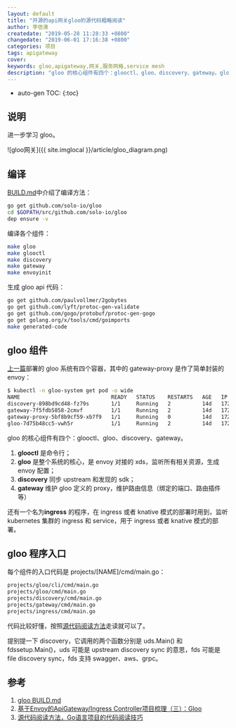 ```yaml
---
layout: default
title: "开源的api网关gloo的源代码粗略阅读"
author: 李佶澳
createdate: "2019-05-28 11:28:33 +0800"
changedate: "2019-06-01 17:16:38 +0800"
categories: 项目
tags: apigateway
cover:
keywords: gloo,apigateway,网关,服务网格,service mesh
description: "gloo 的核心组件有四个：glooctl、gloo、discovery、gateway。glooctl 是命令行，gloo 是主体"
---
```


* auto-gen TOC:
{:toc}

## 说明

进一步学习 gloo。

![gloo网关]({{ site.imglocal }}/article/gloo_diagram.png)

## 编译

[BUILD.md][1]中介绍了编译方法：

```sh
go get github.com/solo-io/gloo
cd $GOPATH/src/github.com/solo-io/gloo
dep ensure -v
```

编译各个组件：

```sh
make gloo
make glooctl
make discovery
make gateway
make envoyinit
```

生成 gloo api 代码：

```sh
go get github.com/paulvollmer/2gobytes
go get github.com/lyft/protoc-gen-validate
go get github.com/gogo/protobuf/protoc-gen-gogo
go get golang.org/x/tools/cmd/goimports
make generated-code
```

## gloo 组件

[上一篇][2]部署的 gloo 系统有四个容器，其中的 gateway-proxy 是作了简单封装的 envoy：

```sh
$ kubectl -n gloo-system get pod -o wide
NAME                             READY   STATUS    RESTARTS   AGE   IP               NODE            NOMINATED NODE
discovery-898bd9cd48-fz79s       1/1     Running   2          14d   172.18.129.88    10.10.84.58     <none>
gateway-7f5fdb5858-2cmvf         1/1     Running   2          14d   172.18.128.137   10.10.173.203   <none>
gateway-proxy-5bf8b9cf59-xb7f9   1/1     Running   0          14d   172.18.128.138   10.10.173.203   <none>
gloo-7d75b48cc5-vwh5r            1/1     Running   2          14d   172.18.129.87    10.10.84.58     <none>
```

gloo 的核心组件有四个：glooctl、gloo、discovery、gateway。

1. **glooctl** 是命令行；
2. **gloo** 是整个系统的核心，是 envoy 对接的 xds，监听所有相关资源，生成 envoy 配置；
3. **discovery** 同步 upstream 和发现的 sdk；
4. **gateway** 维护 gloo 定义的 proxy，维护路由信息（绑定的端口、路由插件等）

还有一个名为**ingress** 的程序，在 ingress  或者 knative 模式的部署时用到，监听 kubernetes 集群的 ingress 和 service，用于 ingress  或者 knative 模式的部署。

## gloo 程序入口

每个组件的入口代码是 projects/[NAME]/cmd/main.go：

```sh
projects/gloo/cli/cmd/main.go
projects/gloo/cmd/main.go
projects/discovery/cmd/main.go
projects/gateway/cmd/main.go
projects/ingress/cmd/main.go
```

代码比较好懂，按照[源代码阅读方法][3]走读就可以了。

提别提一下 discovery，它调用的两个函数分别是 uds.Main() 和 fdssetup.Main()，uds 可能是 upstream discovery sync 的意思，fds 可能是 file discovery sync，fds 支持 swagger、aws、grpc。

## 参考

1. [gloo BUILD.md][1]
2. [基于Envoy的ApiGateway/Ingress Controller项目梳理（三）：Gloo][2]
3. [源代码阅读方法，Go语言项目的代码阅读技巧][3]

[1]: https://github.com/solo-io/gloo/blob/master/BUILD.md "gloo BUILD.md"
[2]: https://www.lijiaocn.com/%E9%A1%B9%E7%9B%AE/2019/05/21/apigateway-base-envoy-compare-gloo.html "基于Envoy的ApiGateway/Ingress Controller项目梳理（三）：Gloo"
[3]: https://www.lijiaocn.com/%E6%96%B9%E6%B3%95/2019/05/31/go-code-read-method.html "源代码阅读方法，Go语言项目的代码阅读技巧"
